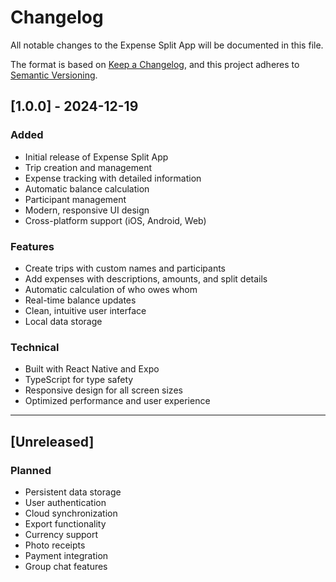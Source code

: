 # Changelog

All notable changes to the Expense Split App will be documented in this file.

The format is based on [Keep a Changelog](https://keepachangelog.com/en/1.0.0/),
and this project adheres to [Semantic Versioning](https://semver.org/spec/v2.0.0.html).

## [1.0.0] - 2024-12-19

### Added
- Initial release of Expense Split App
- Trip creation and management
- Expense tracking with detailed information
- Automatic balance calculation
- Participant management
- Modern, responsive UI design
- Cross-platform support (iOS, Android, Web)

### Features
- Create trips with custom names and participants
- Add expenses with descriptions, amounts, and split details
- Automatic calculation of who owes whom
- Real-time balance updates
- Clean, intuitive user interface
- Local data storage

### Technical
- Built with React Native and Expo
- TypeScript for type safety
- Responsive design for all screen sizes
- Optimized performance and user experience

---

## [Unreleased]

### Planned
- Persistent data storage
- User authentication
- Cloud synchronization
- Export functionality
- Currency support
- Photo receipts
- Payment integration
- Group chat features 